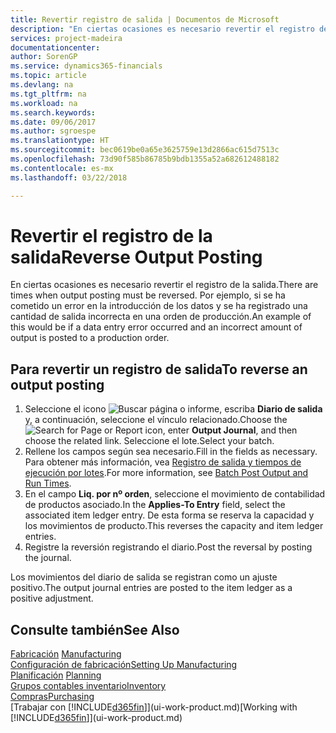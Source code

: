 ```yaml
---
title: Revertir registro de salida | Documentos de Microsoft
description: "En ciertas ocasiones es necesario revertir el registro de la salida. Por ejemplo, si se ha cometido un error en la introducción de los datos y se ha registrado una cantidad de salida incorrecta en una orden de producción."
services: project-madeira
documentationcenter: 
author: SorenGP
ms.service: dynamics365-financials
ms.topic: article
ms.devlang: na
ms.tgt_pltfrm: na
ms.workload: na
ms.search.keywords: 
ms.date: 09/06/2017
ms.author: sgroespe
ms.translationtype: HT
ms.sourcegitcommit: bec0619be0a65e3625759e13d2866ac615d7513c
ms.openlocfilehash: 73d90f585b86785b9bdb1355a52a682612488182
ms.contentlocale: es-mx
ms.lasthandoff: 03/22/2018

---
```

# <a name="reverse-output-posting"></a><span data-ttu-id="f9fe3-104">Revertir el registro de la salida</span><span class="sxs-lookup"><span data-stu-id="f9fe3-104">Reverse Output Posting</span></span>
<span data-ttu-id="f9fe3-105">En ciertas ocasiones es necesario revertir el registro de la salida.</span><span class="sxs-lookup"><span data-stu-id="f9fe3-105">There are times when output posting must be reversed.</span></span> <span data-ttu-id="f9fe3-106">Por ejemplo, si se ha cometido un error en la introducción de los datos y se ha registrado una cantidad de salida incorrecta en una orden de producción.</span><span class="sxs-lookup"><span data-stu-id="f9fe3-106">An example of this would be if a data entry error occurred and an incorrect amount of output is posted to a production order.</span></span>  

## <a name="to-reverse-an-output-posting"></a><span data-ttu-id="f9fe3-107">Para revertir un registro de salida</span><span class="sxs-lookup"><span data-stu-id="f9fe3-107">To reverse an output posting</span></span>  
1.  <span data-ttu-id="f9fe3-108">Seleccione el icono ![Buscar página o informe](media/ui-search/search_small.png "icono Buscar página o informe"), escriba **Diario de salida** y, a continuación, seleccione el vínculo relacionado.</span><span class="sxs-lookup"><span data-stu-id="f9fe3-108">Choose the ![Search for Page or Report](media/ui-search/search_small.png "Search for Page or Report icon") icon, enter **Output Journal**, and then choose the related link.</span></span> <span data-ttu-id="f9fe3-109">Seleccione el lote.</span><span class="sxs-lookup"><span data-stu-id="f9fe3-109">Select your batch.</span></span>  
2. <span data-ttu-id="f9fe3-110">Rellene los campos según sea necesario.</span><span class="sxs-lookup"><span data-stu-id="f9fe3-110">Fill in the fields as necessary.</span></span> <span data-ttu-id="f9fe3-111">Para obtener más información, vea [Registro de salida y tiempos de ejecución por lotes](production-how-to-post-output-quantity.md).</span><span class="sxs-lookup"><span data-stu-id="f9fe3-111">For more information, see [Batch Post Output and Run Times](production-how-to-post-output-quantity.md).</span></span>
3.  <span data-ttu-id="f9fe3-112">En el campo **Liq. por nº orden**, seleccione el movimiento de contabilidad de productos asociado.</span><span class="sxs-lookup"><span data-stu-id="f9fe3-112">In the **Applies-To Entry** field, select the associated item ledger entry.</span></span> <span data-ttu-id="f9fe3-113">De esta forma se reserva la capacidad y los movimientos de producto.</span><span class="sxs-lookup"><span data-stu-id="f9fe3-113">This reverses the capacity and item ledger entries.</span></span>  
4. <span data-ttu-id="f9fe3-114">Registre la reversión registrando el diario.</span><span class="sxs-lookup"><span data-stu-id="f9fe3-114">Post the reversal by posting the journal.</span></span>  

<span data-ttu-id="f9fe3-115">Los movimientos del diario de salida se registran como un ajuste positivo.</span><span class="sxs-lookup"><span data-stu-id="f9fe3-115">The output journal entries are posted to the item ledger as a positive adjustment.</span></span>  

## <a name="see-also"></a><span data-ttu-id="f9fe3-116">Consulte también</span><span class="sxs-lookup"><span data-stu-id="f9fe3-116">See Also</span></span>  
 <span data-ttu-id="f9fe3-117">[Fabricación](production-manage-manufacturing.md)  </span><span class="sxs-lookup"><span data-stu-id="f9fe3-117">[Manufacturing](production-manage-manufacturing.md)  </span></span>  
 [<span data-ttu-id="f9fe3-118">Configuración de fabricación</span><span class="sxs-lookup"><span data-stu-id="f9fe3-118">Setting Up Manufacturing</span></span>](production-configure-production-processes.md)  
 <span data-ttu-id="f9fe3-119">[Planificación](production-planning.md)    </span><span class="sxs-lookup"><span data-stu-id="f9fe3-119">[Planning](production-planning.md)    </span></span>  
 [<span data-ttu-id="f9fe3-120">Grupos contables inventario</span><span class="sxs-lookup"><span data-stu-id="f9fe3-120">Inventory</span></span>](inventory-manage-inventory.md)  
 [<span data-ttu-id="f9fe3-121">Compras</span><span class="sxs-lookup"><span data-stu-id="f9fe3-121">Purchasing</span></span>](purchasing-manage-purchasing.md)  
 <span data-ttu-id="f9fe3-122">[Trabajar con [!INCLUDE[d365fin](includes/d365fin_md.md)]](ui-work-product.md)</span><span class="sxs-lookup"><span data-stu-id="f9fe3-122">[Working with [!INCLUDE[d365fin](includes/d365fin_md.md)]](ui-work-product.md)</span></span>  

